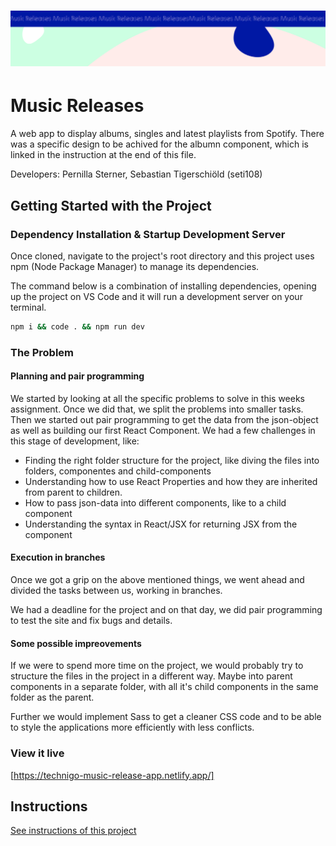 <h1 align="center">
  <a href="">
    <img src="/src/assets/music-releases.svg" alt="Project Banner Image">
  </a>
</h1>

# Music Releases

A web app to display albums, singles and latest playlists from Spotify. There was a specific design to be achived for the albumn component, which is linked in the instruction at the end of this file.

Developers: Pernilla Sterner, Sebastian Tigerschiöld (seti108)

## Getting Started with the Project

### Dependency Installation & Startup Development Server

Once cloned, navigate to the project's root directory and this project uses npm (Node Package Manager) to manage its dependencies.

The command below is a combination of installing dependencies, opening up the project on VS Code and it will run a development server on your terminal.

```bash
npm i && code . && npm run dev
```

### The Problem

#### Planning and pair programming
We started by looking at all the specific problems to solve in this weeks assignment. Once we did that, we split the problems into smaller tasks. Then we started out pair programming to get the data from the json-object as well as building our first React Component. We had a few challenges in this stage of development, like:

* Finding the right folder structure for the project, like diving the files into folders, componentes and child-components
* Understanding how to use React Properties and how they are inherited from parent to children.
* How to pass json-data into different components, like to a child component
* Understanding the syntax in React/JSX for returning JSX from the component

#### Execution in branches
Once we got a grip on the above mentioned things, we went ahead and divided the tasks between us, working in branches.

We had a deadline for the project and on that day, we did pair programming to test the site and fix bugs and details.

#### Some possible impreovements
If we were to spend more time on the project, we would probably try to structure the files in the project in a different way. Maybe into parent components in a separate folder, with all it's child components in the same folder as the parent.

Further we would implement Sass to get a cleaner CSS code and to be able to style the applications more efficiently with less conflicts.

### View it live

[https://technigo-music-release-app.netlify.app/]

## Instructions

<a href="instructions.md">
   See instructions of this project
</a>
